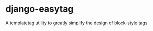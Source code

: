 django-easytag
==============

A templatetag utility to greatly simplify the design of block-style tags
